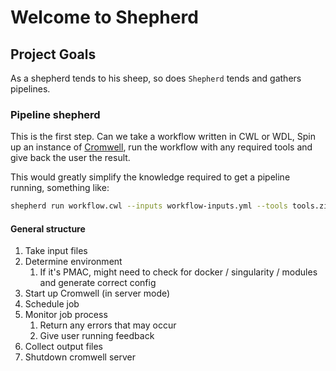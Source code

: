 # Welcome to Shepherd

## Project Goals

As a shepherd tends to his sheep, so does `Shepherd` tends and gathers pipelines. 

### Pipeline shepherd

This is the first step. Can we take a workflow written in CWL or WDL, Spin up an instance of 
[Cromwell](https://github.com/broadinstitute/cromwell), run the workflow with any required tools and give back the user the result.

This would greatly simplify the knowledge required to get a pipeline running, something like:

```bash
shepherd run workflow.cwl --inputs workflow-inputs.yml --tools tools.zip --env pmac --output-dir .
``` 

#### General structure

1. Take input files
2. Determine environment
    1. If it's PMAC, might need to check for docker / singularity / modules and generate correct config
3. Start up Cromwell (in server mode)
4. Schedule job
5. Monitor job process
    1. Return any errors that may occur
    2. Give user running feedback
6. Collect output files
7. Shutdown cromwell server